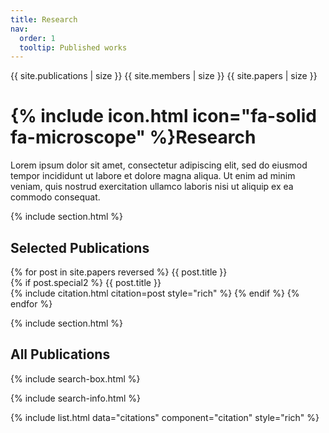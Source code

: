 ```yaml
---
title: Research
nav:
  order: 1
  tooltip: Published works
---
```


{{ site.publications | size }}
{{ site.members | size }}
{{ site.papers | size }}

# {% include icon.html icon="fa-solid fa-microscope" %}Research

Lorem ipsum dolor sit amet, consectetur adipiscing elit, sed do eiusmod tempor incididunt ut labore et dolore magna aliqua.
Ut enim ad minim veniam, quis nostrud exercitation ullamco laboris nisi ut aliquip ex ea commodo consequat.

{% include section.html %}

## Selected Publications

{% for post in site.papers reversed %}
    {{ post.title }} <br>
  {% if post.special2 %}
    {{ post.title }} <br>
    {% include citation.html citation=post style="rich" %}
  {% endif %}
{% endfor %}

{% include section.html %}

## All Publications

{% include search-box.html %}

{% include search-info.html %}

{% include list.html data="citations" component="citation" style="rich" %}
